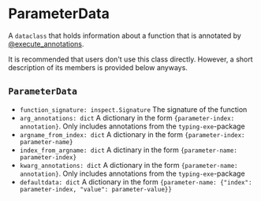 # ParameterData

A `dataclass` that holds information about a function that is annotated by 
[@execute_annotations](http://127.0.0.1:8000/execute_annotations/).

It is recommended that users don't use this class directly. However, a short description of its 
members is provided below anyways.


## `ParameterData`

- `function_signature: inspect.Signature` The signature of the function 
- `arg_annotations: dict` A dictionary in the form `{parameter-index: annotation}`. Only includes annotations from 
the `typing-exe`-package
- `argname_from_index: dict` A dictionary in the form `{parameter-index: parameter-name}`
- `index_from_argname: dict` A dictinary in the form `{parameter-name: parameter-index}`
- `kwarg_annotations: dict` A dictionary in the form `{parameter-name: annotation}`. Only includes annotations from
the `typing-exe`-package
- `defaultdata: dict` A dictionary in the form `{parameter-name: {"index": parameter-index, "value": parameter-value}}`

